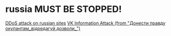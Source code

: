 # russia MUST BE STOPPED!

[DDoS attack on russian sites](../ddos)
[VK Information Attack (from "Донести правду окупантам_відредагуй дозволи_")](../vkinfo)
